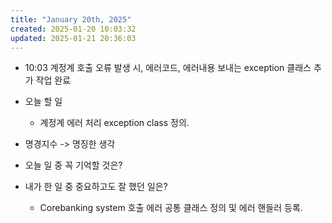```yaml
---
title: "January 20th, 2025"
created: 2025-01-20 10:03:32
updated: 2025-01-21 20:36:03
---
```

  * 10:03 계정계 호출 오류 발생 시, 에러코드, 에러내용 보내는 exception 클래스 추가 작업 완료
  * 오늘 할 일
    * 계정계 에러 처리 exception class 정의.

  * 명경지수 -> 명징한 생각
  * 오늘 일 중 꼭 기억할 것은?
  * 내가 한 일 중 중요하고도 잘 했던 일은?
    * Corebanking system 호출 에러 공통 클래스 정의 및 에러 핸들러 등록.